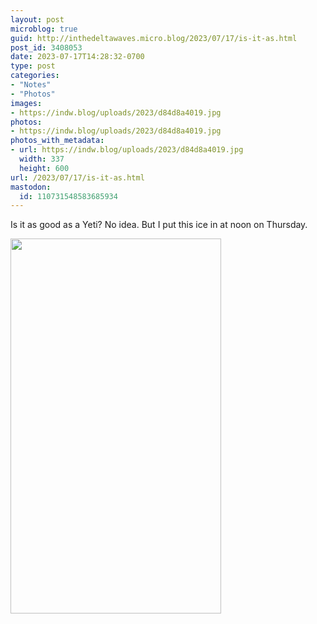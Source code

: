 ```yaml
---
layout: post
microblog: true
guid: http://inthedeltawaves.micro.blog/2023/07/17/is-it-as.html
post_id: 3408053
date: 2023-07-17T14:28:32-0700
type: post
categories:
- "Notes"
- "Photos"
images:
- https://indw.blog/uploads/2023/d84d8a4019.jpg
photos:
- https://indw.blog/uploads/2023/d84d8a4019.jpg
photos_with_metadata:
- url: https://indw.blog/uploads/2023/d84d8a4019.jpg
  width: 337
  height: 600
url: /2023/07/17/is-it-as.html
mastodon:
  id: 110731548583685934
---
```

Is it as good as a Yeti? No idea. But I put this ice in at noon on Thursday. 

<img src="uploads/2023/d84d8a4019.jpg" width="337" height="600" alt="">
